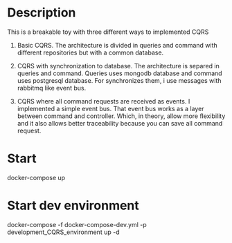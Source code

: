# Description

This is a breakable toy with three different ways to implemented CQRS

1. Basic CQRS. The architecture is divided in queries and command with different repositories but with a common database.

2. CQRS with synchronization to database. The architecture is separed in queries and command. Queries uses mongodb database and command uses postgresql database. For synchronizes them, i use messages with rabbitmq like event bus.

3. CQRS where all command requests are received as events.
I implemented a simple event bus. That event bus works as a layer between
command and controller. Which, in theory, allow more flexibility
and it also allows better traceability because you can save all command request.

# Start
docker-compose up

# Start dev environment
docker-compose -f docker-compose-dev.yml -p development_CQRS_environment up -d
